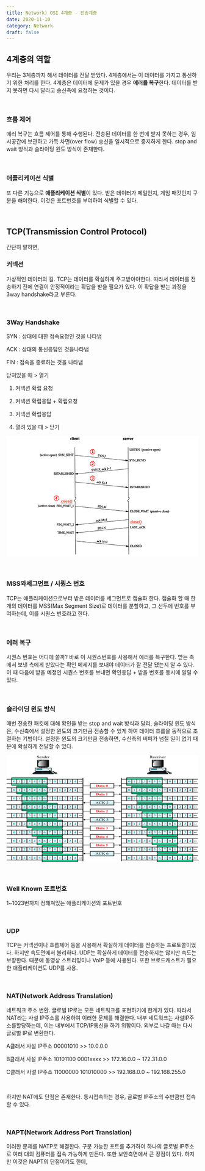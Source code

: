 ```yaml
---
title: Network) OSI 4계층 - 전송계층
date: 2020-11-10
category: Network
draft: false
---
```


## 4계층의 역할

우리는 3계층까지 해서 데이터를 전달 받았다.  4계층에서는 이 데이터를 가지고 통신하기 위한 처리를 한다. 4계층은 데이터에 문제가 있을 경우 **에러를 복구**한다. 데이터를 받지 못하면 다시 달라고 송신측에 요청하는 것이다. 

<br/>

### 흐름 제어

에러 복구는 흐름 제어를 통해 수행된다. 전송된 데이터를 한 번에 받지 못하는 경우, 임시공간에 보관하고 가득 차면(over flow) 송신을 일시적으로 중지하게 한다. stop and wait 방식과 슬라이딩 윈도 방식이 존재한다.

<br/>

### 애플리케이션 식별

또 다른 기능으로 **애플리케이션 식별**이 있다. 받은 데이터가 메일인지, 게임 패킷인지 구분을 해야한다. 이것은 포트번호를 부여하여 식별할 수 있다.

<br/>

## TCP(Transmission Control Protocol)

간단히 말하면, 

### 커넥션

가상적인 데이터의 길. TCP는 데이터를 확실하게 주고받아야한다. 따라서 데이터를 전송하기 전에 연결이 안정적이라는 확답을 받을 필요가 있다. 이 확답을 받는 과정을  3way handshake라고 부른다.

<br/>

### 3Way Handshake

SYN : 상대에 대한 접속요청인 것을 나타냄

ACK : 상대의 통신응답인 것을나타냄

FIN : 접속을 종료하는 것을 나타냄

닫혀있을 때 > 열기

1. 커넥션 확립 요청
2. 커넥션 확립응답 + 확립요청
3. 커넥션 확립응답

4. 열려 있을 때 > 닫기

![image-20201116190544781](layer_4.assets/image-20201116190544781.png)

<br/>

### MSS와세그먼트 / 시퀀스 번호

TCP는 애플리케이션으로부터 받은 데이터를 세그먼트로 캡슐화 한다. 캡슐화 할 때 한 개의 데이터를 MSS(Max Segment Size)로 데이터를 분할하고, 그 선두에 번호를 부여하는데, 이를 시퀀스 번호라고 한다.

<br/>

### 에러 복구

시퀀스 번호는 어디에 쓸까? 바로 이 시퀀스번호를 사용해서 에러를 복구한다. 받는 측에서 보낸 측에게 받았다는 확인 메세지를 보내야 데이터가 잘 전달 됐는지 알 수 있다.  이 때 다음에 받을 예정인 시퀀스 번호를 보내면 확인응답 + 받을 번호를 동시에 알릴 수 있다. 

<br/>

### 슬라이딩 윈도 방식

매번 전송한 패킷에 대해 확인을 받는 stop and wait 방식과 달리, 슬라이딩 윈도 방식은, 수신측에서 설정한 윈도의 크기만큼 전송할 수 있게 하여 데이터 흐름을 동적으로 조절하는 기법이다. 설정한 윈도의 크기만큼 전송하면, 수신측의 버퍼가 넘칠 일이 없기 때문에 확실하게 전달할 수 있다.

![image-20201116203928711](layer_4.assets/image-20201116203928711.png)

<br/>

### Well Known 포트번호

1~1023번까지 정해져있는 애플리케이션의 포트번호

<br/>

### UDP

TCP는 커넥션이나 흐름제어 등을 사용해서 확실하게 데이터를 전송하는 프로토콜이었다. 하지만 속도면에서 불리하다. UDP는 확실하게 데이터를 전송하지는 않지만 속도는 보장한다. 때문에 동영상 스트리밍이나 VoIP 등에 사용된다. 또한 브로드캐스트가 필요한 애플리케이션도 UDP를 사용.

<br/>

### NAT(Network Address Translation)

네트워크 주소 변환. 글로벌 IP로는 모든 네트워크를 표현하기에 한계가 있다. 따라서 NAT라는 사설 IP주소를 사용하여 이러한 문제를 해결한다. 내부 네트워크는 사설IP주소를할당하는데, 이는 내부에서 TCP/IP통신을 하기 위함이다. 외부로 나갈 때는 다시 글로벌 IP로 변환한다.

A클래서 사설 IP주소 00001010 >> 10.0.0.0

B클래서 사설 IP주소 10101100 0001xxxx >> 172.16.0.0 ~ 172.31.0.0

C클래서 사설 IP주소 11000000 101010000 >> 192.168.0.0 ~ 192.168.255.0

<br/>

하지만 NAT에도 단점은 존재한다. 동시접속하는 경우, 글로벌 IP주소의 수만큼만 접속할 수 있다.

<br/>

### NAPT(Network Address Port Translation)

이러한 문제를 NATP로 해결한다. 구분 가능한 포트를 추가하여 하나의 글로벌 IP주소로 여러 대의 컴퓨터를 접속 가능하게 만든다. 또한 보안측면에서 큰 장점이 있다. 하지만 이것은 NAPT의 단점이기도 한데,
